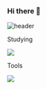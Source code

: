 ### Hi there 👋

<!--
**yushinnam/yushinnam** is a ✨ _special_ ✨ repository because its `README.md` (this file) appears on your GitHub profile.

Here are some ideas to get you started:

- 🔭 I’m currently working on ...
- 🌱 I’m currently learning ...
- 👯 I’m looking to collaborate on ...
- 🤔 I’m looking for help with ...
- 💬 Ask me about ...
- 📫 How to reach me: ...
- 😄 Pronouns: ...
- ⚡ Fun fact: ...
-->
![header](https://capsule-render.vercel.app/api?type=wave&color=auto&height=300&section=header&text=Yushin%20Nam&fontSize=90) 

Studying

<img src="https://img.shields.io/badge/Python-3766AB?style=flat-square&logo=Python&logoColor=white"/></a>

Tools

<img src="https://img.shields.io/badge/VisualStudio-5C2D91?style=flat-square&logo=VisualStudio&logoColor=white"/></a>

